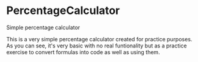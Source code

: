 # PercentageCalculator
Simple percentage calculator

This is a very simple percentage calculator created for practice purposes.
As you can see, it's very basic with no real funtionality but as a practice exercise to convert formulas into code as well as using them.